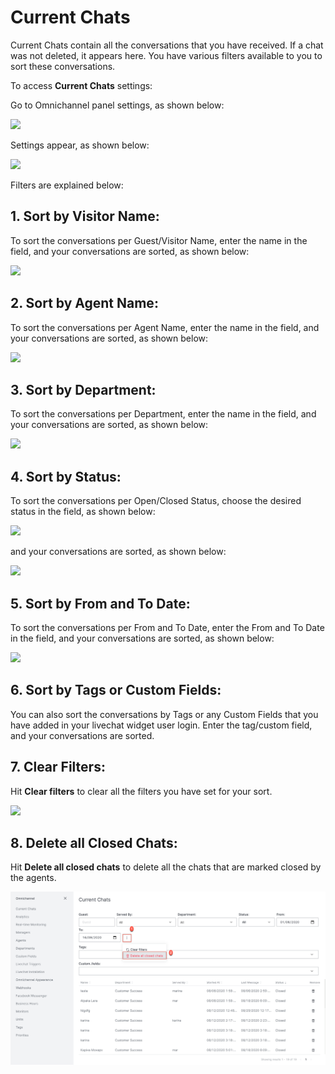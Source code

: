 # Current Chats

Current Chats contain all the conversations that you have received. If a chat was not deleted, it appears here. You have various filters available to you to sort these conversations.

To access **Current Chats** settings:

Go to Omnichannel panel settings, as shown below:

![](<../../.gitbook/assets/0 (8) (5) (5) (5) (5) (5) (4) (4) (1) (8).png>)

Settings appear, as shown below:

![](<../../.gitbook/assets/1 (3).png>)

Filters are explained below:

## 1. Sort by Visitor Name:

To sort the conversations per Guest/Visitor Name, enter the name in the field, and your conversations are sorted, as shown below:

![](<../../.gitbook/assets/2 (3).png>)

## 2. Sort by Agent Name:

To sort the conversations per Agent Name, enter the name in the field, and your conversations are sorted, as shown below:

![](<../../.gitbook/assets/3 (3).png>)

## 3. Sort by Department:

To sort the conversations per Department, enter the name in the field, and your conversations are sorted, as shown below:

![](<../../.gitbook/assets/4 (3).png>)

## 4. Sort by Status:

To sort the conversations per Open/Closed Status, choose the desired status in the field, as shown below:

![](<../../.gitbook/assets/5 (3).png>)

and your conversations are sorted, as shown below:

![](<../../.gitbook/assets/6 (3).png>)

## 5. Sort by From and To Date:

To sort the conversations per From and To Date, enter the From and To Date in the field, and your conversations are sorted, as shown below:

![](<../../.gitbook/assets/7 (3).png>)

## 6. Sort by Tags or Custom Fields:

You can also sort the conversations by Tags or any Custom Fields that you have added in your livechat widget user login. Enter the tag/custom field, and your conversations are sorted.

## 7. Clear Filters:

Hit **Clear filters** to clear all the filters you have set for your sort.

![](<../../.gitbook/assets/8 (2).png>)

## 8. Delete all Closed Chats:

Hit **Delete all closed chats** to delete all the chats that are marked closed by the agents.

![](<../../.gitbook/assets/9 (1).png>)
